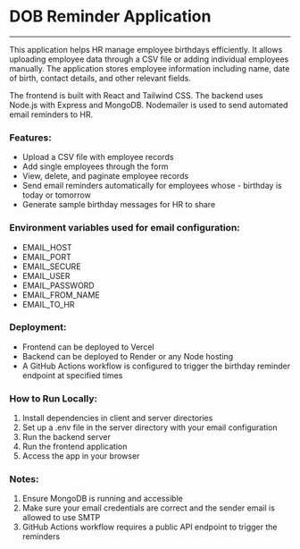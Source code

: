 # DOB Reminder Application

---

This application helps HR manage employee birthdays efficiently. It allows uploading employee data through a CSV file or adding individual employees manually. The application stores employee information including name, date of birth, contact details, and other relevant fields.

The frontend is built with React and Tailwind CSS. The backend uses Node.js with Express and MongoDB. Nodemailer is used to send automated email reminders to HR.

### Features:

- Upload a CSV file with employee records
- Add single employees through the form
- View, delete, and paginate employee records
- Send email reminders automatically for employees whose - birthday is today or tomorrow
- Generate sample birthday messages for HR to share

### Environment variables used for email configuration:

- EMAIL_HOST
- EMAIL_PORT
- EMAIL_SECURE
- EMAIL_USER
- EMAIL_PASSWORD
- EMAIL_FROM_NAME
- EMAIL_TO_HR

### Deployment:

- Frontend can be deployed to Vercel
- Backend can be deployed to Render or any Node hosting
- A GitHub Actions workflow is configured to trigger the birthday reminder endpoint at specified times

### How to Run Locally:

1. Install dependencies in client and server directories
2. Set up a .env file in the server directory with your email configuration
3. Run the backend server
4. Run the frontend application
5. Access the app in your browser

### Notes:

1. Ensure MongoDB is running and accessible
2. Make sure your email credentials are correct and the sender email is allowed to use SMTP
3. GitHub Actions workflow requires a public API endpoint to trigger the reminders
